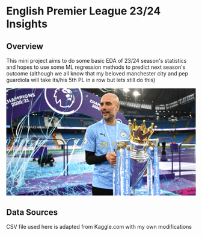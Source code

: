# English Premier League 23/24 Insights

## Overview
This mini project aims to do some basic EDA of 23/24 season's statistics and hopes to use some ML regression methods to predict next season's outcome (although we all know that my beloved manchester city and pep guardiola will take its/his 5th PL in a row but lets still do this)

![alt text](https://github.com/yesclaws/premier-league-23-24-insights/blob/main/PL_Trophy.png?raw=true)

## Data Sources
CSV file used here is adapted from Kaggle.com with my own modifications